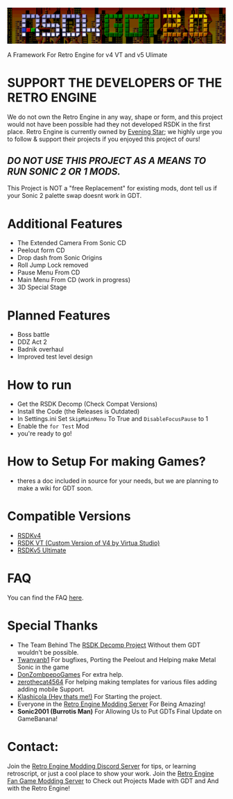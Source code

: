 ![header](header.png?raw=true)

A Framework For Retro Engine for v4 VT and v5 Ulimate 

# **SUPPORT THE DEVELOPERS OF THE RETRO ENGINE**
We do not own the Retro Engine in any way, shape or form, and this project would not have been possible had they not developed RSDK in the first place. Retro Engine is currently owned by [Evening Star](https://eveningstar.studio/); we highly urge you to follow & support their projects if you enjoyed this project of ours!

## ***DO NOT USE THIS PROJECT AS A MEANS TO RUN SONIC 2 OR 1 MODS.***
This Project is NOT a "free Replacement" for existing mods, dont tell us if your Sonic 2 palette swap doesnt work in GDT.

# Additional Features
* The Extended Camera From Sonic CD
* Peelout form CD
* Drop dash from Sonic Origins
* Roll Jump Lock removed
* Pause Menu From CD
* Main Menu From CD (work in progress)
* 3D Special Stage

# Planned Features
* Boss battle
* DDZ Act 2
* Badnik overhaul
* Improved test level design

# How to run
* Get the RSDK Decomp (Check Compat Versions)
* Install the Code (the Releases is Outdated)
* In Settings.ini Set ``SkipMainMenu`` To True and ``DisableFocusPause`` to 1
* Enable the ``for Test`` Mod
* you're ready to go!

# How to Setup For making Games?
* theres a doc included in source for your needs, but we are planning to make a wiki for GDT soon. 

# Compatible Versions
* [RSDKv4](https://github.com/Rubberduckycooly/Sonic-1-2-2013-Decompilation)
* [RSDK VT (Custom Version of V4 by Virtua Studio)](https://github.com/Sonic-Geared/RSDK-VT)
* [RSDKv5 Ultimate](https://github.com/Rubberduckycooly/RSDKv5-Decompilation)
  
# FAQ
You can find the FAQ [here](./FAQ.md).

# Special Thanks
* The Team Behind The [RSDK Decomp Project](https://github.com/Rubberduckycooly/Sonic-1-2-2013-Decompilation) Without them GDT wouldn't be possible.
* [Twanvanb1](https://github.com/Twanvanb1) For bugfixes, Porting the Peelout and Helping make Metal Sonic in the game
* [DonZombpepoGames](https://github.com/DonZombpepoGames) For extra help.
* [zerothecat4564](https://github.com/zerothecat4564) For helping making templates for various files adding adding mobile Support.
* [Klashicola (Hey thats me!)](https://github.com/youngerelk1) For Starting the project. 
* Everyone in the [Retro Engine Modding Server](https://dc.railgun.works/retroengine) For Being Amazing!
* **Sonic2001 (Burrotis Man)** For Allowing Us to Put GDTs Final Update on GameBanana!

# Contact:
Join the [Retro Engine Modding Discord Server](https://dc.railgun.works/retroengine) for tips, or learning retroscript, or just a cool place to show your work. 
Join the [Retro Engine Fan Game Modding Server](https://discord.gg/DFMHk8XxrW) to Check out Projects Made with GDT and And with the Retro Engine!
